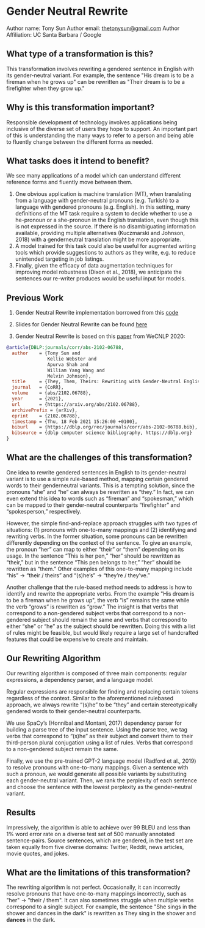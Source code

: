# Gender Neutral Rewrite
Author name: Tony Sun
Author email: thetonysun@gmail.com
Author Affiliation: UC Santa Barbara / Google

## What type of a transformation is this?
This transformation involves rewriting a gendered sentence in English with its gender-neutral variant. For example, the
sentence "His dream is to be a fireman when he grows up" can be rewritten as "Their dream is to be a firefighter when
they grow up."

## Why is this transformation important?
Responsible development of technology involves applications being inclusive of the diverse set of users they hope to
support. An important part of this is understanding the many ways to refer to a person and being able to fluently change
between the different forms as needed.

## What tasks does it intend to benefit?
We see many applications of a model which can understand different reference forms and fluently move between them.
<ol>
<li>One obvious application is machine translation (MT), when translating from a language with gender-neutral pronouns (e.g.
Turkish) to a language with gendered pronouns (e.g. English). In this setting, many definitions of the MT task require a
system to decide whether to use a he-pronoun or a she-pronoun in the English translation, even though this is not
expressed in the source. If there is no disambiguating information available, providing multiple alternatives
(Kuczmarski and Johnson, 2018) with a genderneutral translation might be more appropriate. </li>
<li>A model trained for this task
could also be useful for augmented writing tools which provide suggestions to authors as they write, e.g. to reduce
unintended targeting in job listings. </li>
<li>Finally, given the efficacy of data augmentation techniques for improving model
robustness (Dixon et al., 2018), we anticipate the sentences our re-writer produces would be useful input for models.
</li>
</ol>

## Previous Work
1) Gender Neutral Rewrite implementation borrowed from this [code](xhttps://github.com/googleinterns/tony-sun-intern-project)

2) Slides for Gender Neutral Rewrite can be found [here](https://docs.google.com/presentation/d/12kQn7YT8sxoYSTktcy-NWiVejJbQ0aaigfGMxxXkW_A/edit?usp=sharing)

3) Gender Neutral Rewrite is based on this [paper](https://arxiv.org/abs/2102.06788) from WeCNLP 2020:
```bibtex
@article{DBLP:journals/corr/abs-2102-06788,
  author    = {Tony Sun and
               Kellie Webster and
               Apurva Shah and
               William Yang Wang and
               Melvin Johnson},
  title     = {They, Them, Theirs: Rewriting with Gender-Neutral English},
  journal   = {CoRR},
  volume    = {abs/2102.06788},
  year      = {2021},
  url       = {https://arxiv.org/abs/2102.06788},
  archivePrefix = {arXiv},
  eprint    = {2102.06788},
  timestamp = {Thu, 18 Feb 2021 15:26:00 +0100},
  biburl    = {https://dblp.org/rec/journals/corr/abs-2102-06788.bib},
  bibsource = {dblp computer science bibliography, https://dblp.org}
}
```

## What are the challenges of this transformation?
One idea to rewrite gendered sentences in English to its gender-neutral
variant is to use a simple rule-based method,
mapping certain gendered words to their genderneutral variants. This is a tempting solution, since
the pronouns “she” and “he” can always be rewritten as “they.” In fact, we can even extend this
idea to words such as “fireman” and “spokesman,”
which can be mapped to their gender-neutral counterparts “firefighter” and “spokesperson,” respectively.

However, the simple find-and-replace approach
struggles with two types of situations: (1) pronouns with one-to-many mappings and (2) identifying and rewriting verbs. In the former situation,
some pronouns can be rewritten differently depending on the context of the sentence. To give
an example, the pronoun “her” can map to either “their” or “them” depending on its usage.
In the sentence “This is her pen,” “her” should
be rewritten as “their,” but in the sentence “This
pen belongs to her,” “her” should be rewritten as
“them.” Other examples of this one-to-many mapping include “his” &#8594; “their / theirs” and “(s)he’s”
&#8594; “they’re / they’ve.”

Another challenge that the rule-based method
needs to address is how to identify and rewrite the
appropriate verbs. From the example "His dream is to be a fireman when he grows up", the verb “is” remains the same while the verb
“grows” is rewritten as “grow.” The insight is that
verbs that correspond to a non-gendered subject
verbs that correspond to a non-gendered subject
should remain the same and verbs that correspond
to either “she” or “he” as the subject should be
rewritten. Doing this with a list of rules might be
feasible, but would likely require a large set of
handcrafted features that could be expensive to
create and maintain.

## Our Rewriting Algorithm
Our rewriting algorithm is composed of three
main components: regular expressions, a dependency parser, and a language model.

Regular expressions are responsible for finding and replacing certain tokens regardless of
the context. Similar to the aforementioned rulebased approach, we always rewrite “(s)he” to be
“they” and certain stereotypically gendered words
to their gender-neutral counterparts.

We use SpaCy’s (Honnibal and Montani, 2017)
dependency parser for building a parse tree of the
input sentence. Using the parse tree, we tag verbs
that correspond to “(s)he” as their subject and convert them to their third-person plural conjugation
using a list of rules. Verbs that correspond to a
non-gendered subject remain the same.

Finally, we use the pre-trained GPT-2 language
model (Radford et al., 2019) to resolve pronouns
with one-to-many mappings. Given a sentence
with such a pronoun, we would generate all possible variants by substituting each gender-neutral
variant. Then, we rank the perplexity of each
sentence and choose the sentence with the lowest
perplexity as the gender-neutral variant.

## Results

Impressively, the algorithm is able to achieve over 99 BLEU and less than 1% word
error rate on a diverse test set of 500 manually annotated sentence-pairs. Source sentences, which are gendered, in the test set are
taken equally from five diverse domains: Twitter,
Reddit, news articles, movie quotes, and jokes.

## What are the limitations of this transformation?
The rewriting algorithm is not perfect. Occasionally, it can incorrectly resolve pronouns that have one-to-many mappings
incorrectly, such as "her" &#8594; "their / them". It can also sometimes struggle when multiple verbs correspond to a
single subject. For example, the sentence "She sings in the shower and dances in the dark" is rewritten as They sing in the shower and
**dances** in the dark.
